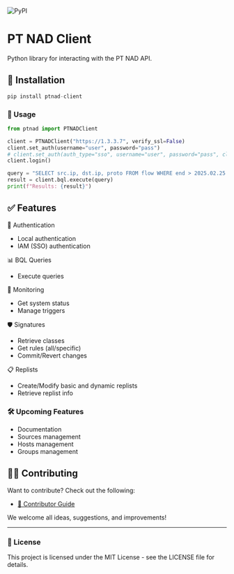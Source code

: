 ![PyPI](https://img.shields.io/pypi/v/ptnad)

# PT NAD Client

Python library for interacting with the PT NAD API.

## 🚀 Installation
```python
pip install ptnad-client
```
### 📖 Usage
```python
from ptnad import PTNADClient

client = PTNADClient("https://1.3.3.7", verify_ssl=False)
client.set_auth(username="user", password="pass")
# client.set_auth(auth_type="sso", username="user", password="pass", client_id="ptnad", client_secret="11111111-abcd-asdf-12334-0123456789ab", sso_url="https://siem.example.local:3334")
client.login()

query = "SELECT src.ip, dst.ip, proto FROM flow WHERE end > 2025.02.25 and end < 2025.02.26 LIMIT 10"
result = client.bql.execute(query)
print(f"Results: {result}")
```
## ✅ Features

🔐 Authentication
- Local authentication
- IAM (SSO) authentication

📊 BQL Queries
- Execute queries

📡 Monitoring
- Get system status
- Manage triggers

🛡️ Signatures
- Retrieve classes
- Get rules (all/specific)
- Commit/Revert changes

📋 Replists
- Create/Modify basic and dynamic replists
- Retrieve replist info

### 🛠️ Upcoming Features
- Documentation
- Sources management
- Hosts management
- Groups management

## 🧑‍💻 Contributing

Want to contribute? Check out the following:

- [📄 Contributor Guide](CONTRIBUTING.md)

We welcome all ideas, suggestions, and improvements!

---

### 📜 License
This project is licensed under the MIT License - see the LICENSE file for details.

